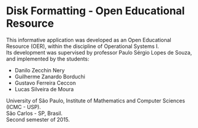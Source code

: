 # Disk Formatting - Open Educational Resource
This informative application was developed as an Open Educational Resource (OER), within the discipline of Operational Systems I.  
Its development was supervised by professor Paulo Sérgio Lopes de Souza, and implemented by the students:

- Danilo Zecchin Nery
- Guilherme Zanardo Borduchi
- Gustavo Ferreira Ceccon
- Lucas Silveira de Moura

University of São Paulo, Institute of Mathematics and Computer Sciences (ICMC - USP).  
São Carlos - SP, Brasil.  
Second semester of 2015.  
